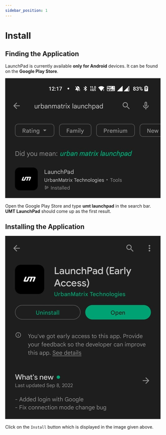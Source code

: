 ```yaml
---
sidebar_position: 1
---
```


# Install

## Finding the Application

LaunchPad is currently available **only for Android** devices. It can be found on the **Google Play Store**.

![Google Play Store](./img/install-play-store.jpg)

Open the Google Play Store and type **umt launchpad** in the search bar. **UMT LaunchPad** should come up as the first
result.


## Installing the Application

![Install](./img/install-install.jpg)

Click on the `Install` button which is displayed in the image given above.
